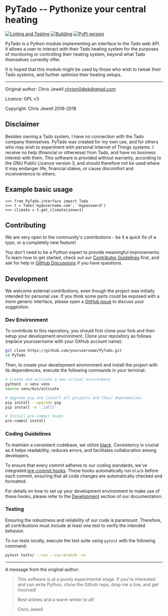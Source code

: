 # PyTado -- Pythonize your central heating

[![Linting and Testing](https://github.com/wmalgadey/PyTado/actions/workflows/lint-and-test-matrix.yaml/badge.svg)](https://github.com/wmalgadey/PyTado/actions/workflows/lint-and-test-matrix.yaml)
[![Building](https://github.com/wmalgadey/PyTado/actions/workflows/publish-to-pypi.yaml/badge.svg)](https://github.com/wmalgadey/PyTado/actions/workflows/publish-to-pypi.yaml)
[![PyPI version](https://badge.fury.io/py/python-tado.svg)](https://badge.fury.io/py/python-tado)

PyTado is a Python module implementing an interface to the Tado web API. It allows a user to interact with their
Tado heating system for the purposes of monitoring or controlling their heating system, beyond what Tado themselves
currently offer.

It is hoped that this module might be used by those who wish to tweak their Tado systems, and further optimise their
heating setups.

---

Original author: Chris Jewell <chrism0dwk@gmail.com>  

Licence: GPL v3

Copyright: Chris Jewell 2016-2018

## Disclaimer

Besides owning a Tado system, I have no connection with the Tado company themselves. PyTado was created for my own use,
and for others who may wish to experiment with personal Internet of Things systems. I receive no help (financial or
otherwise) from Tado, and have no business interest with them. This software is provided without warranty, according to
the GNU Public Licence version 3, and should therefore not be used where it may endanger life, financial stakes, or
cause discomfort and inconvenience to others.

## Example basic usage

    >>> from PyTado.interface import Tado
    >>> t = Tado('my@username.com', 'mypassword')
    >>> climate = t.get_climate(zone=1)

## Contributing

We are very open to the community's contributions - be it a quick fix of a typo, or a completely new feature!

You don't need to be a Python expert to provide meaningful improvements. To learn how to get started, check out our
[Contributor Guidelines](https://github.com/wmalgadey/econnect-python/blob/main/CONTRIBUTING.md) first, and ask for help
in [GitHub Discussions](https://github.com/wmalgadey/PyTado/discussions) if you have questions.

## Development

We welcome external contributions, even though the project was initially intended for personal use. If you think some
parts could be exposed with a more generic interface, please open a [GitHub issue](https://github.com/wmalgadey/PyTado/issues)
to discuss your suggestion.

### Dev Environment

To contribute to this repository, you should first clone your fork and then setup your development environment. Clone
your repository as follows (replace yourusername with your GitHub account name):

```bash
git clone https://github.com/yourusername/PyTado.git
cd PyTado
```

Then, to create your development environment and install the project with its dependencies, execute the following
commands in your terminal:

```bash
# Create and activate a new virtual environment
python3 -m venv venv
source venv/bin/activate

# Upgrade pip and install all projects and their dependencies
pip install --upgrade pip
pip install -e '.[all]'

# Install pre-commit hooks
pre-commit install
```

### Coding Guidelines

To maintain a consistent codebase, we utilize [black][1]. Consistency is crucial as it helps readability, reduces errors,
and facilitates collaboration among developers.

To ensure that every commit adheres to our coding standards, we've integrated [pre-commit hooks][2]. These hooks
automatically run `black` before each commit, ensuring that all code changes are automatically checked and formatted.

For details on how to set up your development environment to make use of these hooks, please refer to the
[Development][3] section of our documentation.

[1]: https://github.com/ambv/black
[2]: https://pre-commit.com/
[3]: https://github.com/wmalgadey/PyTado#development

### Testing

Ensuring the robustness and reliability of our code is paramount. Therefore, all contributions must include at least one
test to verify the intended behavior.

To run tests locally, execute the test suite using `pytest` with the following command:

```bash
pytest tests/ --cov --cov-branch -vv
```

---

A message from the original author:

> This software is at a purely experimental stage. If you're interested and can write Python, clone the Github repo,
> drop me a line, and get involved!
>
> Best wishes and a warm winter to all!
>
> Chris Jewell
